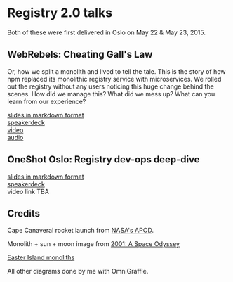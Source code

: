 # Registry 2.0 talks

Both of these were first delivered in Oslo on May 22 & May 23, 2015.

## WebRebels: Cheating Gall's Law

Or, how we split a monolith and lived to tell the tale. This is the story of how npm replaced its monolithic registry service with microservices. We rolled out the registry without any users noticing this huge change behind the scenes. How did we manage this? What did we mess up? What can you learn from our experience?

[slides in markdown format](webrebels.md)  
[speakerdeck](https://speakerdeck.com/ceejbot/cheating-galls-law)  
[video](https://vimeo.com/128796804)  
[audio](https://huffduffer.com/bret/236258)

## OneShot Oslo: Registry dev-ops deep-dive

[slides in markdown format](one-shot.md)  
[speakerdeck](https://speakerdeck.com/ceejbot/npm-registry-dev-ops-deep-dive)  
video link TBA


## Credits

Cape Canaveral rocket launch from [NASA's APOD](http://apod.nasa.gov/apod/ap081001.html).

Monolith + sun + moon image from [2001: A Space Odyssey](http://www.2001aspaceodyssey.org/BigImages/Monolith-Sun-Moon.png)

[Easter Island monoliths](http://www.paranormalhaze.com/the-5-most-mysterious-places-in-the-world/)

All other diagrams done by me with OmniGraffle.
